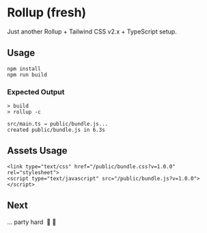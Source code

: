 # Rollup (fresh)

Just another Rollup + Tailwind CSS v2.x + TypeScript setup.

## Usage

```
npm install
npm run build
```

### Expected Output

```
> build
> rollup -c

src/main.ts → public/bundle.js...
created public/bundle.js in 6.3s
```

## Assets Usage
```
<link type="text/css" href="/public/bundle.css?v=1.0.0" rel="stylesheet">
<script type="text/javascript" src="/public/bundle.js?v=1.0.0"></script> 
```

## Next

... party hard &nbsp;🥳 🎉 

